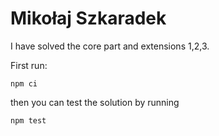 # Mikołaj Szkaradek

I have solved the core part and extensions 1,2,3.

First run:
```
npm ci
```

then you can test the solution by running 
```
npm test
```